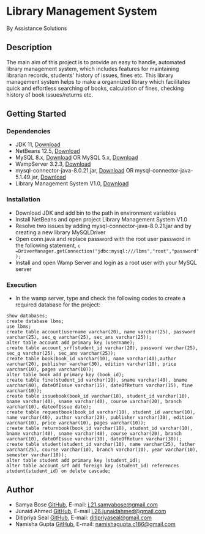 # Library Management System
By Assistance Solutions
## Description
The main aim of this project is to provide an easy to handle, automated library management system, which includes features for maintaining librarian records, students' history of issues, fines etc. This library management system helps to make a organnized library which facilitates quick and effortless searching of books, calculation of fines, checking history of book issues/returns etc.
## Getting Started
### Dependencies
* JDK 11, [Download](https://www.oracle.com/in/java/technologies/javase/jdk11-archive-downloads.html#license-lightbox)
* NetBeans 12.5, [Download](https://netbeans.apache.org/download/nb125/nb125.html)
* MySQL 8.x, [Download](https://dev.mysql.com/downloads/windows/installer/8.0.html)
 OR MySQL 5.x, [Download](https://drive.google.com/file/d/1tui3H5bSm4eVLTyAepvZC-ARRmY6D0sC/view?usp=sharing)
* WampServer 3.2.3, [Download](https://sourceforge.net/projects/wampserver/)
* mysql-connector-java-8.0.21.jar, [Download](https://drive.google.com/file/d/1k0ztvz6f1lmjwz0gbaJdaNrI0tooNbQv/view) OR
mysql-connector-java-5.1.49.jar, [Download](https://drive.google.com/file/d/1yBPECFLwxk9QP6AfzmYHueHyH7f072DS/view?usp=sharing)
* Library Management System V1.0, [Download](https://drive.google.com/drive/folders/1kP3Zkf6254bh-R0P9_0AufE0iO2A-svH?usp=sharing)
### Installation
* Download JDK and add bin to the path in environment variables
* Install NetBeans and open project Library Management System V1.0
* Resolve two issues by adding mysql-connector-java-8.0.21.jar and by creating a new library MySQLDriver
* Open conn.java and replace password with the root user password in the following statement, 
```c =DriverManager.getConnection("jdbc:mysql:///lbms","root","password");``` 
* Install and open Wamp Server and login as a root user with your MySQL server
### Execution
* In the wamp server, type and check the following codes to create a required database for the project:
```
show databases;
create database lbms;
use lbms;
create table account(username varchar(20), name varchar(25), password varchar(25), sec_q varchar(25), sec_ans varchar(25));
alter table account add primary key (username);
create table account_srf(student_id varchar(20), password varchar(25), sec_q varchar(25), sec_ans varchar(25));
create table book(book_id varchar(10), name varchar(40),author varchar(20), publisher varchar(30), edition varchar(10), price varchar(10), pages varchar(10));
alter table book add primary key (book_id);
create table fine(student_id varchar(10), sname varchar(40), bname varchar(40), dateOfIssue varchar(15), dateOfReturn varchar(15), fine varchar(10));
create table issuebook(book_id varchar(10), student_id varchar(10), bname varchar(40), sname varchar(40), course varchar(20), branch varchar(10), dateofIssue date);
create table requestbook(book_id varchar(10), student_id varchar(10), name varchar(40), author varchar(20), publisher varchar(30), edition varchar(10), price varchar(10), pages varchar(10));
create table returnbook(book_id varchar(10), student_id varchar(10), bname varchar(40), sname varchar(40), course varchar(20), branch varchar(10), dateOfIssue varchar(30), dateOfReturn varchar(30));
create table student(student_id varchar(10), name varchar(25), father varchar(25), course varchar(10), branch varchar(10), year varchar(10), semester varchar(10));
alter table student add primary key (student_id);
alter table account_srf add foreign key (student_id) references student(student_id) on delete cascade;
```
## Author
* Samya Bose [GitHub](https://github.com/samya-ravenXI),  E-mail: j.21.samyabose@gmail.com
* Junaid Ahmed [GitHub](https://github.com/kap6174), E-mail i.26.junaidahmed@gmail.com
* Ditipriya Seal [GitHub](https://github.com/Ditipriya5678), E-mail: ditipriyaseal@gmail.com
* Namisha Gupta [GitHub](https://github.com/Namisha19), E-mail: namishagupta.c186@gmail.com
